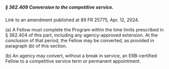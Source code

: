 ##### § 362.409 Conversion to the competitive service. #####

Link to an amendment published at 89 FR 25775, Apr. 12, 2024.

(a) A Fellow must complete the Program within the time limits prescribed in § 362.404 of this part, including any agency-approved extension. At the conclusion of that period, the Fellow may be converted, as provided in paragraph (b) of this section.

(b) An agency may convert, without a break in service, an ERB-certified Fellow to a competitive service term or permanent appointment.